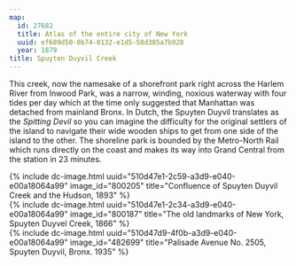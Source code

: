 ```yaml
---
map:
  id: 27682
  title: Atlas of the entire city of New York
  uuid: ef689d50-0b74-0132-e1d5-58d385a7b928
  year: 1879
title: Spuyten Duyvil Creek
---
```

This creek, now the namesake of a shorefront park right across the Harlem River from Inwood Park, was a narrow, winding, noxious waterway with four tides per day which at the time only suggested that Manhattan was detached from mainland Bronx. In Dutch, the Spuyten Duyvil translates as the _Spitting Devil_ so you can imagine the difficulty for the original settlers of the island to navigate their wide wooden ships to get from one side of the island to the other. The shoreline park is bounded by the Metro-North Rail which runs directly on the coast and makes its way into Grand Central from the station in 23 minutes.

<div>
{% include dc-image.html uuid="510d47e1-2c59-a3d9-e040-e00a18064a99" image_id="800205" title="Confluence of Spuyten Duyvil Creek and the Hudson, 1893" %}
</div>

<div>
{% include dc-image.html uuid="510d47e1-2c34-a3d9-e040-e00a18064a99" image_id="800187" title="The old landmarks of New York, Spuyten Duyvel Creek, 1866" %}
</div>

<div>
{% include dc-image.html uuid="510d47d9-4f0b-a3d9-e040-e00a18064a99" image_id="482699" title="Palisade Avenue No. 2505, Spuyten Duyvil, Bronx. 1935" %}
</div>
